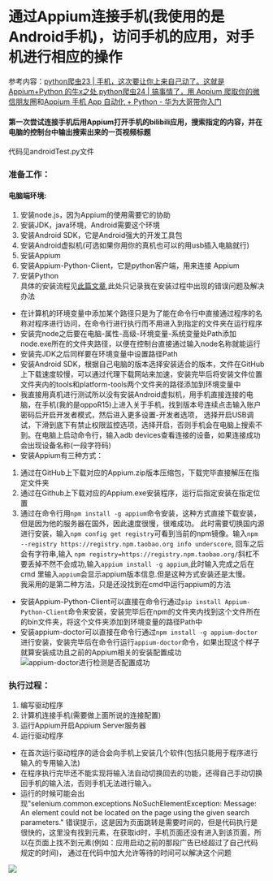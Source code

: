 # 通过Appium连接手机(我使用的是Android手机)，访问手机的应用，对手机进行相应的操作

参考内容：[python爬虫23 | 手机，这次要让你上来自己动了。这就是 Appium+Python 的牛x之处](https://mp.weixin.qq.com/s?__biz=MzU2ODYzNTkwMg==&mid=2247484358&idx=1&sn=23e920d7a8d43dafd7607c8d30eeb946&scene=19#wechat_redirect),[python爬虫24 | 搞事情了，用 Appium 爬取你的微信朋友圈](https://mp.weixin.qq.com/s?__biz=MzU2ODYzNTkwMg==&mid=2247484386&idx=1&sn=7f0545f27f095f20d69deedfa9f606a1&scene=19#wechat_redirect)和[Appium 手机 App 自动化 + Python - 华为大哥带你入门](https://www.bilibili.com/video/BV1tE411n7rV?p=4)

#### 第一次尝试连接手机后用Appium打开手机的bilibili应用，搜索指定的内容，并在电脑的控制台中输出搜索出来的一页视频标题
代码见androidTest.py文件
### 准备工作：

#### 电脑端环境:
1. 安装node.js，因为Appium的使用需要它的协助  
2. 安装JDK，java环境，Android需要这个环境  
3. 安装Android SDK，它是Android强大的开发工具包
4. 安装Android虚拟机(可选如果你用你的真机也可以的用usb插入电脑就行)
5. 安装Appium
6. 安装Appium-Python-Client，它是python客户端，用来连接 Appium  
7. 安装Python  
具体的安装流程见[此篇文章](https://mp.weixin.qq.com/s?__biz=MzU2ODYzNTkwMg==&mid=2247484358&idx=1&sn=23e920d7a8d43dafd7607c8d30eeb946&scene=19#wechat_redirect),此处只记录我在安装过程中出现的错误问题及解决办法  
* 在计算机的环境变量中添加某个路径只是为了能在命令行中直接通过程序的名称对程序进行访问，在命令行进行执行而不用进入到指定的文件夹在运行程序
* 安装完node之后要在电脑-属性-高级-环境变量-系统变量处Path添加node.exe所在的文件夹路径，以便在控制台直接通过输入node名称就能运行
* 安装完JDK之后同样要在环境变量中设置路径Path
* 安装Android SDK，根据自己电脑的版本选择安装适合的版本，文件在GitHub上下载速度较慢，可以通过代理下载网站来加速，安装完毕后将安装文件位置文件夹内的tools和platform-tools两个文件夹的路径添加到环境变量中
* 我直接用真机进行测试所以没有安装Android虚拟机，用手机直接连接的电脑，在手机(我的是oppoR15)上进入关于手机，找到版本号连续点击输入账户密码后开启开发者模式，然后进入更多设置-开发者选项，
选择开启USB调试，下滑到底下有禁止权限监控选项，选择开启，否则手机会在电脑上搜索不到。在电脑上启动命令行，输入adb devices查看连接的设备，如果连接成功会出现设备名称(一段字符码)
* 安装Appium有三种方式：  
1. 通过在GitHub上下载对应的Appium.zip版本压缩包，下载完毕直接解压在指定文件夹  
2. 通过在Github上下载对应的Appium.exe安装程序，运行后指定安装在指定位置
3. 通过在命令行用`npm install -g appium`命令安装，这种方式直接下载安装，但是因为他的服务器在国外，因此速度很慢，很难成功。
此时需要切换国内源进行安装，输入`npm config get registry`可看到当前的npm镜像。输入`npm --registry https://registry.npm.taobao.org info underscore`,
回车之后会有字符串,输入 `npm registry=https://registry.npm.taobao.org/`斜杠不要丢掉不然不会成功,输入`appium install -g appium`,此时输入完成之后在cmd
里输入`appium`会显示appium版本信息.但是这种方式安装还是太慢。  
我采用的是第二种方法，只是还没找到在cmd中运行appium的方法  
* 安装Appium-Python-Client可以直接在命令行通过`pip install Appium-Python-Client`命令来安装，安装完毕后在npm的文件夹内找到这个文件所在的bin文件夹，将这个文件夹添加到环境变量的路径Path中
* 安装appium-doctor可以直接在命令行通过`npm install -g appium-doctor`进行安装，安装完毕后在命令行运行`appium-doctor`命令，如果出现这个样子就算安装成功且之前的Appium相关的安装配置成功![appium-doctor进行检测是否配置成功](https://mmbiz.qpic.cn/mmbiz_png/J2icnQspGlaI2CvG0TfHIElp0zbKciapWr8Jefg8EaVZCU14MtQqlR8QeAADNS59DONoQbiaMlNPT2eLb54MxMfVg/640?wx_fmt=png&tp=webp&wxfrom=5&wx_lazy=1&wx_co=1)

### 执行过程：
1. 编写驱动程序
3. 计算机连接手机(需要做上面所说的连接配置)
2. 运行Appium开启Appium Server服务器
3. 运行驱动程序
* 在首次运行驱动程序的适合会向手机上安装几个软件(包括只能用于程序进行输入的专用输入法)
* 在程序执行完毕还不能实现将输入法自动切换回去的功能，还得自己手动切换回手机的输入法，否则手机无法进行输入。
* 运行的时候可能会出现"selenium.common.exceptions.NoSuchElementException: Message: An element could not be located on the page using the given search parameters."
错误提示，这是因为页面跳转是需要时间的，但是代码执行是很快的，这里没有找到元素，在获取id时，手机页面还没有进入到该页面，所以在页面上找不到元素(例如：应用启动之前的那段广告已经超过了自己代码规定的时间)，
通过在代码中加大允许等待的时间可以解决这个问题  

![](https://pic3.zhimg.com/50/v2-ac7a976b3b3353895d504c93466375ee_hd.jpg?source=1940ef5c)
